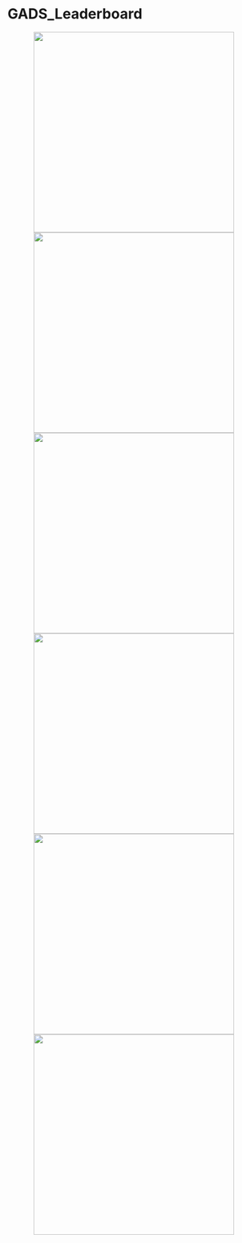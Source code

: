 # GADS_Leaderboard
<div align="center">
    <img src="/arts/1.png" width="400px"</img> 
    <img src="/arts/2.png" width="400px"</img> 
    <img src="/arts/3.png" width="400px"</img> 
    <img src="/arts/4.png" width="400px"</img> 
    <img src="/arts/5.png" width="400px"</img> 
    <img src="/arts/6.png" width="400px"</img> 
	
</div>
